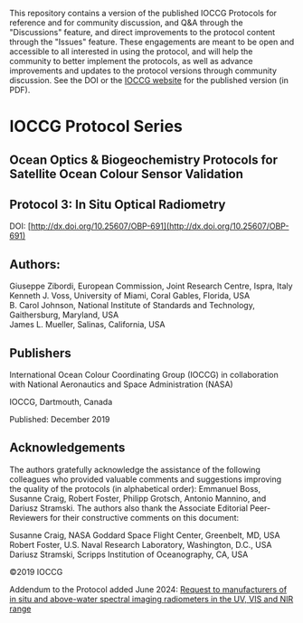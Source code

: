 This repository contains a version of the published IOCCG Protocols for reference and for community discussion, and Q&A through the "Discussions" feature, and direct improvements to the protocol content through the "Issues" feature. These engagements are meant to be open and accessible to all interested in using the protocol, and will help the community to better implement the protocols, as well as advance improvements and updates to the protocol versions through community discussion. See the DOI or the [IOCCG website](https://ioccg.org/what-we-do/ioccg-publications/ioccg-protocols/) for the published version (in PDF). 

# IOCCG Protocol Series	
## Ocean Optics & Biogeochemistry Protocols for Satellite Ocean Colour Sensor Validation
## Protocol 3: In Situ Optical Radiometry

DOI: [http://dx.doi.org/10.25607/OBP-691](http://dx.doi.org/10.25607/OBP-691)

## Authors:
Giuseppe Zibordi, European Commission, Joint Research Centre, Ispra, Italy  
Kenneth J. Voss, University of Miami, Coral Gables, Florida, USA  
B. Carol Johnson, National Institute of Standards and Technology, Gaithersburg, Maryland, USA  
James L. Mueller, Salinas, California, USA  

## Publishers
International Ocean Colour Coordinating Group (IOCCG) in collaboration with National Aeronautics and Space Administration (NASA)

IOCCG, Dartmouth, Canada

Published: December 2019

## Acknowledgements
The authors gratefully acknowledge the assistance of the following colleagues who provided valuable comments and suggestions improving the quality of the protocols (in alphabetical order): Emmanuel Boss, Susanne Craig, Robert Foster, Philipp Grotsch, Antonio Mannino, and Dariusz Stramski. The authors also thank the Associate Editorial Peer-Reviewers for their constructive comments on this document:

Susanne Craig, NASA Goddard Space Flight Center, Greenbelt, MD, USA  
Robert Foster, U.S. Naval Research Laboratory, Washington, D.C., USA  
Dariusz Stramski, Scripps Institution of Oceanography, CA, USA  

©2019 IOCCG

Addendum to the Protocol added June 2024: [Request to manufacturers of in situ and above-water spectral imaging radiometers in the UV, VIS and NIR range](https://ioccg.org/wp-content/uploads/2024/06/joint-inter-agency-request-to-manufacturers_v4.pdf)